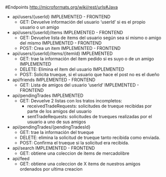 #Endpoints
http://microformats.org/wiki/rest/urls#Java

* api/users/{userId} IMPLEMENTED - FRONTEND
  - GET: Devuelve información del usuario ‘userId’ si es el propio usuario o un amigo
* api/users/{userId}/items IMPLEMENTED - FRONTEND
  - GET: Devuelve lista de items del usuario según sea sí mismo o amigo del mismo IMPLEMENTED - FRONTEND
  - POST: Crea un item IMPLEMENTED - FRONTEND
* api/users/{userId}/items/{itemId} IMPLEMENTED
  - GET: trae la información del ítem pedido si es suyo o de un amigo IMPLEMENTED
  - DELETE: Elimina el ítem del usuario IMPLEMENTED
  - POST: Solicita trueque, si el usuario que hace el post no es el dueño 
* api/friends IMPLEMENTED - FRONTEND
  - GET: Lista de amigos del usuario ‘userId’ IMPLEMENTED - FRONTEND
* api/pendingTrades IMPLEMENTED
  - GET: Devuelve 2 listas con los tratos incompletos:
    * receivedTradeRequests: solicitudes de trueque recibidas por parte de los amigos del usuario
    * sentTradeRequests: solicitudes de trueques realizadas por el usuario a uno de sus amigos
* api/pendingTrades/{pendingTradesId}
  - GET: trae la información del trueque
  - DELETE: elimina la solicitud de trueque tanto recibida como enviada.
  - POST: Confirma el trueque si la solicitud era recibida.
* api/search IMPLEMENTED - FRONTEND
  - GET: obtiene una coleccion de items de mercadolibre
* api/feed 
  - GET: obtiene una coleccion de X items de nuestros amigos ordenados por ultima creacion
